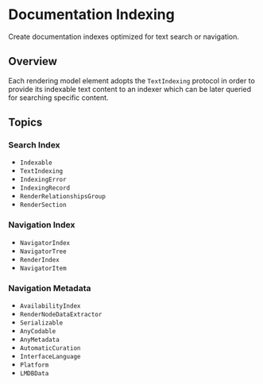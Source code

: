 # Documentation Indexing

Create documentation indexes optimized for text search or navigation.

## Overview

Each rendering model element adopts the ``TextIndexing`` protocol in order to provide its indexable text content to an indexer which can be later queried for searching specific content.

## Topics

### Search Index

- ``Indexable``
- ``TextIndexing``
- ``IndexingError``
- ``IndexingRecord``
- ``RenderRelationshipsGroup``
- ``RenderSection``

### Navigation Index

- ``NavigatorIndex``
- ``NavigatorTree``
- ``RenderIndex``
- ``NavigatorItem``

### Navigation Metadata

- ``AvailabilityIndex``
- ``RenderNodeDataExtractor``
- ``Serializable``
- ``AnyCodable``
- ``AnyMetadata``
- ``AutomaticCuration``
- ``InterfaceLanguage``
- ``Platform``
- ``LMDBData``

<!-- Copyright (c) 2021-2022 Apple Inc and the Swift Project authors. All Rights Reserved. -->
